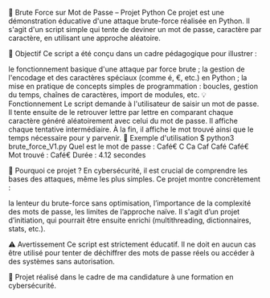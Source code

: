 🔐 Brute Force sur Mot de Passe – Projet Python
Ce projet est une démonstration éducative d'une attaque brute-force réalisée en Python. Il s'agit d'un script simple qui tente de deviner un mot de passe, caractère par caractère, en utilisant une approche aléatoire.

🎯 Objectif
Ce script a été conçu dans un cadre pédagogique pour illustrer :

le fonctionnement basique d'une attaque par force brute ;
la gestion de l'encodage et des caractères spéciaux (comme é, €, etc.) en Python ;
la mise en pratique de concepts simples de programmation : boucles, gestion du temps, chaînes de caractères, import de modules, etc.
💡 Fonctionnement
Le script demande à l'utilisateur de saisir un mot de passe.
Il tente ensuite de le retrouver lettre par lettre en comparant chaque caractère généré aléatoirement avec celui du mot de passe.
Il affiche chaque tentative intermédiaire.
À la fin, il affiche le mot trouvé ainsi que le temps nécessaire pour y parvenir.
🧪 Exemple d'utilisation
$ python3 brute_force_V1.py
Quel est le mot de passe : Café€
C
Ca
Caf
Café
Café€
Mot trouvé : Café€
Durée : 4.12 secondes

🧠 Pourquoi ce projet ?
En cybersécurité, il est crucial de comprendre les bases des attaques, même les plus simples. Ce projet montre concrètement :

la lenteur du brute-force sans optimisation,
l’importance de la complexité des mots de passe,
les limites de l’approche naïve.
Il s'agit d’un projet d’initiation, qui pourrait être ensuite enrichi (multithreading, dictionnaires, stats, etc.).

⚠️ Avertissement
Ce script est strictement éducatif. Il ne doit en aucun cas être utilisé pour tenter de déchiffrer des mots de passe réels ou accéder à des systèmes sans autorisation.

📁 Projet réalisé dans le cadre de ma candidature à une formation en cybersécurité.
